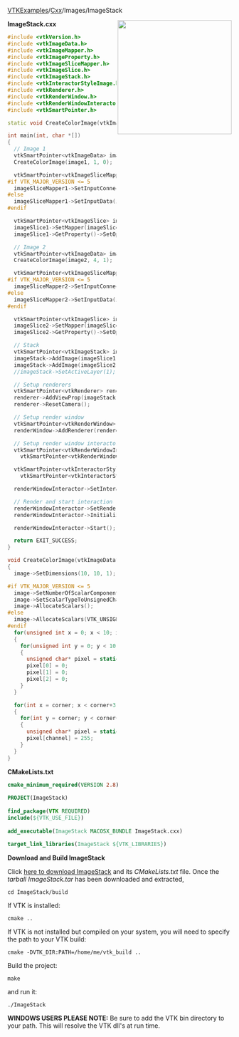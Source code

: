 [VTKExamples](/index/)/[Cxx](/Cxx)/Images/ImageStack

<img align="right" src="https://github.com/lorensen/VTKExamples/blob/gh-pages/Testing/Baseline/Images/TestImageStack.png?raw=true" width="256" />

**ImageStack.cxx**
```c++
#include <vtkVersion.h>
#include <vtkImageData.h>
#include <vtkImageMapper.h>
#include <vtkImageProperty.h>
#include <vtkImageSliceMapper.h>
#include <vtkImageSlice.h>
#include <vtkImageStack.h>
#include <vtkInteractorStyleImage.h>
#include <vtkRenderer.h>
#include <vtkRenderWindow.h>
#include <vtkRenderWindowInteractor.h>
#include <vtkSmartPointer.h>

static void CreateColorImage(vtkImageData*, const int corner, const unsigned int channel);

int main(int, char *[])
{
  // Image 1
  vtkSmartPointer<vtkImageData> image1 = vtkSmartPointer<vtkImageData>::New();
  CreateColorImage(image1, 1, 0);

  vtkSmartPointer<vtkImageSliceMapper> imageSliceMapper1 = vtkSmartPointer<vtkImageSliceMapper>::New();
#if VTK_MAJOR_VERSION <= 5
  imageSliceMapper1->SetInputConnection(image1->GetProducerPort());
#else
  imageSliceMapper1->SetInputData(image1);
#endif

  vtkSmartPointer<vtkImageSlice> imageSlice1 = vtkSmartPointer<vtkImageSlice>::New();
  imageSlice1->SetMapper(imageSliceMapper1);
  imageSlice1->GetProperty()->SetOpacity(.5);

  // Image 2
  vtkSmartPointer<vtkImageData> image2 = vtkSmartPointer<vtkImageData>::New();
  CreateColorImage(image2, 4, 1);

  vtkSmartPointer<vtkImageSliceMapper> imageSliceMapper2 = vtkSmartPointer<vtkImageSliceMapper>::New();
#if VTK_MAJOR_VERSION <= 5
  imageSliceMapper2->SetInputConnection(image2->GetProducerPort());
#else
  imageSliceMapper2->SetInputData(image2);
#endif

  vtkSmartPointer<vtkImageSlice> imageSlice2 = vtkSmartPointer<vtkImageSlice>::New();
  imageSlice2->SetMapper(imageSliceMapper2);
  imageSlice2->GetProperty()->SetOpacity(.5);

  // Stack
  vtkSmartPointer<vtkImageStack> imageStack = vtkSmartPointer<vtkImageStack>::New();
  imageStack->AddImage(imageSlice1);
  imageStack->AddImage(imageSlice2);
  //imageStack->SetActiveLayer(1);

  // Setup renderers
  vtkSmartPointer<vtkRenderer> renderer = vtkSmartPointer<vtkRenderer>::New();
  renderer->AddViewProp(imageStack);
  renderer->ResetCamera();

  // Setup render window
  vtkSmartPointer<vtkRenderWindow> renderWindow = vtkSmartPointer<vtkRenderWindow>::New();
  renderWindow->AddRenderer(renderer);

  // Setup render window interactor
  vtkSmartPointer<vtkRenderWindowInteractor> renderWindowInteractor =
    vtkSmartPointer<vtkRenderWindowInteractor>::New();

  vtkSmartPointer<vtkInteractorStyleImage> style =
    vtkSmartPointer<vtkInteractorStyleImage>::New();

  renderWindowInteractor->SetInteractorStyle(style);

  // Render and start interaction
  renderWindowInteractor->SetRenderWindow(renderWindow);
  renderWindowInteractor->Initialize();

  renderWindowInteractor->Start();

  return EXIT_SUCCESS;
}

void CreateColorImage(vtkImageData* image, const int corner, const unsigned int channel)
{
  image->SetDimensions(10, 10, 1);

#if VTK_MAJOR_VERSION <= 5
  image->SetNumberOfScalarComponents(3);
  image->SetScalarTypeToUnsignedChar();
  image->AllocateScalars();
#else
  image->AllocateScalars(VTK_UNSIGNED_CHAR,3);
#endif
  for(unsigned int x = 0; x < 10; x++)
  {
    for(unsigned int y = 0; y < 10; y++)
    {
      unsigned char* pixel = static_cast<unsigned char*>(image->GetScalarPointer(x,y,0));
      pixel[0] = 0;
      pixel[1] = 0;
      pixel[2] = 0;
    }
  }

  for(int x = corner; x < corner+3; x++)
  {
    for(int y = corner; y < corner+3; y++)
    {
      unsigned char* pixel = static_cast<unsigned char*>(image->GetScalarPointer(x,y,0));
      pixel[channel] = 255;
    }
  }
}
```
**CMakeLists.txt**
```cmake
cmake_minimum_required(VERSION 2.8)
 
PROJECT(ImageStack)
 
find_package(VTK REQUIRED)
include(${VTK_USE_FILE})
 
add_executable(ImageStack MACOSX_BUNDLE ImageStack.cxx)
 
target_link_libraries(ImageStack ${VTK_LIBRARIES})
```

**Download and Build ImageStack**

Click [here to download ImageStack](https://github.com/lorensen/VTKWikiExamplesTarballs/raw/master/ImageStack.tar) and its *CMakeLists.txt* file.
Once the *tarball ImageStack.tar* has been downloaded and extracted,
```
cd ImageStack/build 
```
If VTK is installed:
```
cmake ..
```
If VTK is not installed but compiled on your system, you will need to specify the path to your VTK build:
```
cmake -DVTK_DIR:PATH=/home/me/vtk_build ..
```
Build the project:
```
make
```
and run it:
```
./ImageStack
```
**WINDOWS USERS PLEASE NOTE:** Be sure to add the VTK bin directory to your path. This will resolve the VTK dll's at run time.

